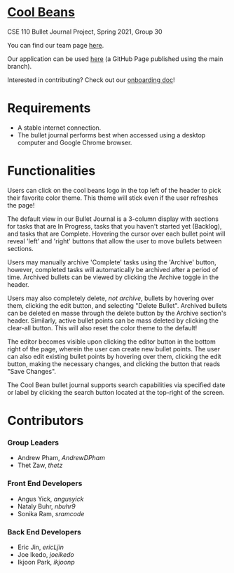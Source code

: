 # [Cool Beans](admin/team.md)
CSE 110 Bullet Journal Project, Spring 2021, Group 30

You can find our team page [here](admin/team.md).

Our application can be used [here](https://cse110-sp21-group30.github.io/cse110-sp21-group30/source/#) (a GitHub Page published using the main branch).

Interested in contributing? Check out our [onboarding doc](https://github.com/cse110-sp21-group30/cse110-sp21-group30/blob/main/admin/onboard.md)!

# Requirements
- A stable internet connection.
- The bullet journal performs best when accessed using a desktop computer and Google Chrome browser.
# Functionalities
Users can click on the cool beans logo in the top left of the header to pick their favorite color theme. This theme will stick even if the user refreshes the page!

The default view in our Bullet Journal is a 3-column display with sections for tasks that are In Progress, tasks that you haven't started yet (Backlog), and tasks that are Complete. Hovering the cursor over each bullet point will reveal 'left' and 'right' buttons that allow the user to move bullets between sections.

Users may manually archive 'Complete' tasks using the 'Archive' button, however, completed tasks will automatically be archived after a period of time. Archived bullets can be viewed by clicking the Archive toggle in the header.

Users may also completely delete, *not archive*, bullets by hovering over them, clicking the edit button, and selecting "Delete Bullet". Archived bullets can be deleted en masse through the delete button by the Archive section's header. Similarly, active bullet points can be mass deleted by clicking the clear-all button. This will also reset the color theme to the default!

The editor becomes visible upon clicking the editor button in the bottom right of the page, wherein the user can create new bullet points. The user can also edit existing bullet points by hovering over them, clicking the edit button, making the necessary changes, and clicking the button that reads "Save Changes".

The Cool Bean bullet journal supports search capabilities via specified date or label by clicking the search button located at the top-right of the screen.

# Contributors
### Group Leaders
- Andrew Pham, *AndrewDPham*
- Thet Zaw, *thetz*
### Front End Developers
- Angus Yick, *angusyick*
- Nataly Buhr, *nbuhr9*
- Sonika Ram, *sramcode*
### Back End Developers
- Eric Jin, *ericLjin*
- Joe Ikedo, *joeikedo*
- Ikjoon Park, *ikjoonp*
